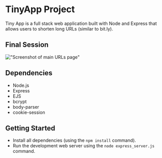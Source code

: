 # TinyApp Project

Tiny App is a full stack web application built with Node and Express that allows users to shorten long URLs (similar to bit.ly).

## Final Session

!["Screenshot of main URLs page"](https://github.com/silentscribe/tiny-app/blob/master/docs/URLs-page.png?raw=true)


## Dependencies

- Node.js
- Express
- EJS
- bcrypt
- body-parser
- cookie-session

## Getting Started

- Install all dependencies (using the `npm install` command).
- Run the development web server using the `node express_server.js` command.



